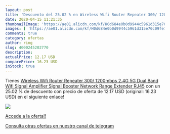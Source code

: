 ```yaml
---
layout: post
title: 'Descuento del 25.02 % en Wireless Wifi Router Repeater 300/ 1200m'
date: 2020-04-15 11:21:35
thumbnailImage: 'https://ae01.alicdn.com/kf/H0d684e0b0d9944c5961d315e70c09fe7M/Wireless-Wifi-Router-Repeater-300-1200mbps-2-4G-5G-Dual-Band-Wifi-Signal-Amplifier-Signal-Booster.jpg_350x350._SL200_.jpg'
images: [ 'https://ae01.alicdn.com/kf/H0d684e0b0d9944c5961d315e70c09fe7M/Wireless-Wifi-Router-Repeater-300-1200mbps-2-4G-5G-Dual-Band-Wifi-Signal-Amplifier-Signal-Booster.jpg_350x350._SL200_.jpg' ]
comments: true
category: ofertas
author: ring
slug: 4000245202770
description:
actualPrice: 12.17 USD
comparePrice: 16.23 USD
inStock: true
---
```


Tienes [Wireless Wifi Router Repeater 300/ 1200mbps 2.4G 5G Dual Band Wifi Signal Amplifier Signal Booster Network Range Extender RJ45](https://www.amazon.com/dp/4000245202770/?tag=redken08-20) con un 25.02 % de descuento con precio de oferta de 12.17 USD (original: 16.23 USD) en el siguiente enlace!

[![](https://ae01.alicdn.com/kf/H0d684e0b0d9944c5961d315e70c09fe7M/Wireless-Wifi-Router-Repeater-300-1200mbps-2-4G-5G-Dual-Band-Wifi-Signal-Amplifier-Signal-Booster.jpg_350x350._SL200_.jpg)](https://www.amazon.com/dp/4000245202770/?tag=redken08-20)

[Accede a la oferta!!](https://www.amazon.com/dp/4000245202770/?tag=redken08-20)

[Consulta otras ofertas en nuestro canal de telegram](https://t.me/s/ofertas25)
